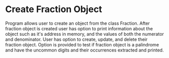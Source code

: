 # Create Fraction Object

Program allows user to create an object from the class Fraction. After fraction object is created user has option
to print information about the object such as it's address in memory, and the values of both the numerator and denominator.
User has option to create, update, and delete their fraction object. 
Option is provided to test if fraction object is a palindrome and
have the uncommon digits and their occurrences extracted and printed. 

